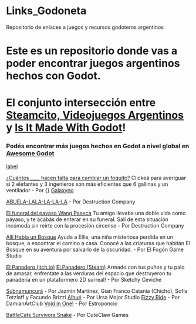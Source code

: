 # Links_Godoneta
Repositorio de enlaces a juegos y recursos godoteros argentinos


# Este es un repositorio donde vas a poder encontrar juegos argentinos hechos con Godot.
# El conjunto intersección entre [Steamcito, Videojuegos Argentinos](https://store.steampowered.com/curator/45013169/) y [Is It Made With Godot](https://store.steampowered.com/curator/41324400-Is-it-made-with-Godot/)!
### Podés encontrar más juegos hechos en Godot a nivel global en [Awesome Godot](https://github.com/godotengine/awesome-godot)

[label](http://example.com)

[¿Cuántos ____ hacen falta para cambiar un foquito?](https://j9794.itch.io/ggj2024) Clickeá para averiguar si 2 elefantes y 3 ingenieros son más eficientes que 6 gallinas y un ventilador - Por {}
[Galaxyno](https://j9794.itch.io/galaxyno)

[ABUELA-LALA-LA-LA-LA](https://destruction-company.itch.io/abuela-la-la-la) - Por Destruction Company

[El funeral del payaso Wang Paseca](https://destruction-company.itch.io/el-funeral-del-payaso-wang-paseca) Tu amigo llevaba una doble vida como payaso, y te acabás de enterar en su funeral. Salí de esta situación incómoda sin reírte con la procesión circense - Por Destruction Company

[Allí Había un Bosque](https://elfogon.itch.io/therewasaforest) Ayuda a Ellie, una niña misteriosa perdida en un bosque, a encontrar el camino a casa. Conocé a las criaturas que habitan El Bosque en su aventura por salvarlo de la oscuridad. - Por El Fogón Game Studio

[El Panadero (itch.io)](https://sketchyceviche.itch.io/el-panadero) 
[El Panadero (Steam)](https://store.steampowered.com/app/2313180/El_Panadero_The_Baker/) Armado con tus puños y tu palo de amasar, enfrentate a las verduras del espacio que destruyeron tu panadería en un plataformero 2D surreal! - Por Sketchy Ceviche

[Subnamuncurá](https://chofitet.itch.io/subnamuncura) - Por Jazmín Martinez, Gian Franco Catania (Chicho), Sofía Tetzlaff y Facundo Brizzi
[Alhué](https://drive.google.com/drive/folders/1WMpgKQyzo7W5hgKM4gHubewGcZdkLnim) - Por Ursa Major Studio
[Fizzy Ride](https://damianartclub.itch.io/fizzyride) - Por DamianArtClub
[Void in One!](https://estroponcio.itch.io/void-in-one) - Por Estroponcio

[BattleCats Survivors Snake](https://play.google.com/store/apps/details?id=com.battlecats.survivors) - Por CuteClaw Games

